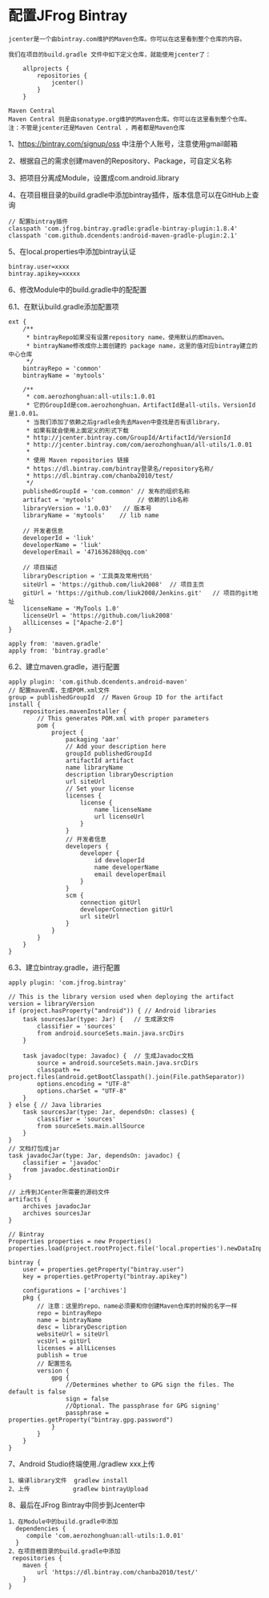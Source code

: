 # 配置JFrog Bintray 

	jcenter是一个由bintray.com维护的Maven仓库。你可以在这里看到整个仓库的内容。
	
	我们在项目的build.gradle 文件中如下定义仓库，就能使用jcenter了：
	
	    allprojects {
	        repositories {
	            jcenter()
	        }
	    }
	
	Maven Central
	Maven Central 则是由sonatype.org维护的Maven仓库。你可以在这里看到整个仓库。
	注：不管是jcenter还是Maven Central ，两者都是Maven仓库

1、https://bintray.com/signup/oss 中注册个人账号，注意使用gmail邮箱

2、根据自己的需求创建maven的Repository、Package，可自定义名称

3、把项目分离成Module，设置成com.android.library

4、在项目根目录的build.gradle中添加bintray插件，版本信息可以在GitHub上查询

    // 配置bintray插件
    classpath 'com.jfrog.bintray.gradle:gradle-bintray-plugin:1.8.4'
    classpath 'com.github.dcendents:android-maven-gradle-plugin:2.1'

5、在local.properties中添加bintray认证

    bintray.user=xxxx
    bintray.apikey=xxxxx

6、修改Module中的build.gradle中的配配置

6.1、在默认build.gradle添加配置项
	
	ext {
		/** 
	     * bintrayRepo如果没有设置repository name，使用默认的即maven。
	     * bintrayName修改成你上面创建的 package name，这里的值对应bintray建立的中心仓库
		 */
	    bintrayRepo = 'common'  
	    bintrayName = 'mytools' 
		
	    /** 
		 * com.aerozhonghuan:all-utils:1.0.01
		 * 它的GroupId是com.aerozhonghuan，ArtifactId是all-utils，VersionId是1.0.01。
		 * 当我们添加了依赖之后gradle会先去Maven中查找是否有该library，
		 * 如果有就会使用上面定义的形式下载
		 * http://jcenter.bintray.com/GroupId/ArtifactId/VersionId
		 * http://jcenter.bintray.com/com/aerozhonghuan/all-utils/1.0.01
		 * 
	     * 使用 Maven repositories 链接
	     * https://dl.bintray.com/bintray登录名/repository名称/
	     * https://dl.bintray.com/chanba2010/test/
		 */
	    publishedGroupId = 'com.common' // 发布的组织名称
	    artifact = 'mytools'            // 依赖的lib名称
	    libraryVersion = '1.0.03'   // 版本号
	    libraryName = 'mytools'    // lib name
	
	    // 开发者信息
	    developerId = 'liuk'
	    developerName = 'liuk'
	    developerEmail = '471636288@qq.com'
	
	    // 项目描述
	    libraryDescription = '工具类及常用代码'
	    siteUrl = 'https://github.com/liuk2008'  // 项目主页
	    gitUrl = 'https://github.com/liuk2008/Jenkins.git'   // 项目的git地址
	    licenseName = 'MyTools 1.0'
	    licenseUrl = 'https://github.com/liuk2008'
	    allLicenses = ["Apache-2.0"]
	}
	
	apply from: 'maven.gradle'
	apply from: 'bintray.gradle'

6.2、建立maven.gradle，进行配置

	apply plugin: 'com.github.dcendents.android-maven'
	// 配置maven库，生成POM.xml文件
	group = publishedGroupId  // Maven Group ID for the artifact
	install {
	    repositories.mavenInstaller {
	        // This generates POM.xml with proper parameters
	        pom {
	            project {
	                packaging 'aar'
	                // Add your description here
	                groupId publishedGroupId
	                artifactId artifact
	                name libraryName
	                description libraryDescription
	                url siteUrl
	                // Set your license
	                licenses {
	                    license {
	                        name licenseName
	                        url licenseUrl
	                    }
	                }
	                // 开发者信息
	                developers {
	                    developer {
	                        id developerId
	                        name developerName
	                        email developerEmail
	                    }
	                }
	                scm {
	                    connection gitUrl
	                    developerConnection gitUrl
	                    url siteUrl
	                }
	            }
	        }
	    }
	}
	
6.3、建立bintray.gradle，进行配置

	apply plugin: 'com.jfrog.bintray'
	
	// This is the library version used when deploying the artifact
	version = libraryVersion
	if (project.hasProperty("android")) { // Android libraries
	    task sourcesJar(type: Jar) {   // 生成源文件
	        classifier = 'sources'
	        from android.sourceSets.main.java.srcDirs
	    }
	
	    task javadoc(type: Javadoc) {  // 生成Javadoc文档
	        source = android.sourceSets.main.java.srcDirs
	        classpath += project.files(android.getBootClasspath().join(File.pathSeparator))
	        options.encoding = "UTF-8"
	        options.charSet = "UTF-8"
	    }
	} else { // Java libraries
	    task sourcesJar(type: Jar, dependsOn: classes) {
	        classifier = 'sources'
	        from sourceSets.main.allSource
	    }
	}
	// 文档打包成jar
	task javadocJar(type: Jar, dependsOn: javadoc) {
	    classifier = 'javadoc'
	    from javadoc.destinationDir
	}
	
	// 上传到JCenter所需要的源码文件
	artifacts {
	    archives javadocJar
	    archives sourcesJar
	}
	
	// Bintray
	Properties properties = new Properties()
	properties.load(project.rootProject.file('local.properties').newDataInputStream())
	
	bintray {
	    user = properties.getProperty("bintray.user")
	    key = properties.getProperty("bintray.apikey")
	
	    configurations = ['archives']
	    pkg {
	        // 注意：这里的repo、name必须要和你创建Maven仓库的时候的名字一样
	        repo = bintrayRepo
	        name = bintrayName
	        desc = libraryDescription
	        websiteUrl = siteUrl
	        vcsUrl = gitUrl
	        licenses = allLicenses
	        publish = true
	        // 配置签名
	        version {
	            gpg {
	                //Determines whether to GPG sign the files. The default is false
	                sign = false
	                //Optional. The passphrase for GPG signing'
	                passphrase = properties.getProperty("bintray.gpg.password")
	            }
	        }
	    }
	}
			  
7、Android Studio终端使用./gradlew xxx上传

    1、编译library文件  gradlew install
    2、上传            gradlew bintrayUpload

8、最后在JFrog Bintray中同步到Jcenter中

    1、在Module中的build.gradle中添加
      dependencies {
   		 compile 'com.aerozhonghuan:all-utils:1.0.01'
	  }
    2、在项目根目录的build.gradle中添加
     repositories {
	    maven {
	        url 'https://dl.bintray.com/chanba2010/test/'
	    }
	}


